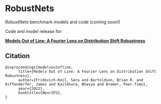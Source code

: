 # RobustNets
RobustNets benchmark models and code (coming soon!)

Code and model release for:

[**Models Out of Line: A Fourier Lens on Distribution Shift Robustness**](https://arxiv.org/abs/2207.04075)

## Citation
```
@inproceedings{modelsoutofline,
      title={Models Out of Line: A Fourier Lens on Distribution Shift Robustness},
      author={Fridovich-Keil, Sara and Bartoldson, Brian R. and Diffenderfer, James and Kailkhura, Bhavya and Bremer, Peer-Timo},
      year={2022},
      booktitle={NeurIPS},
}
```
